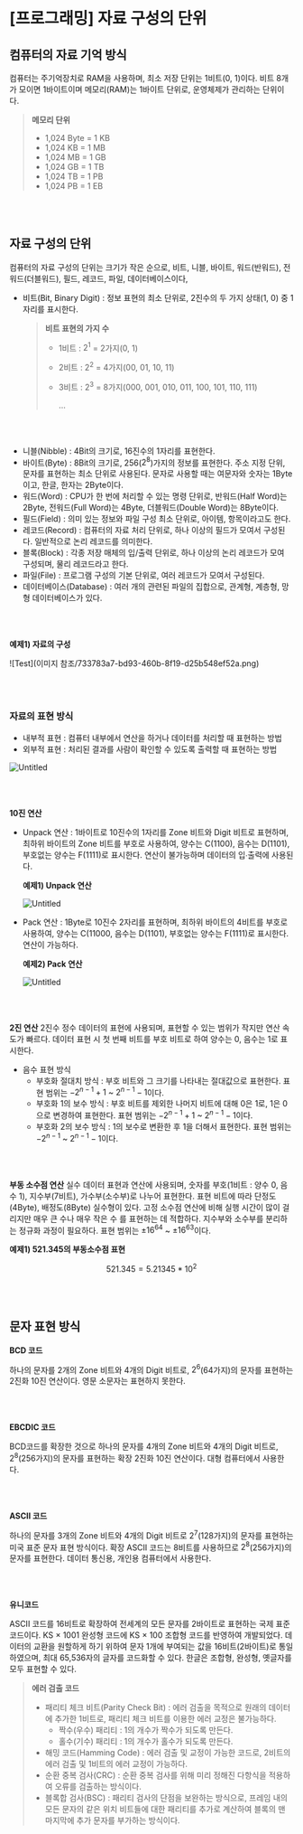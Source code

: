 # [프로그래밍] 자료 구성의 단위

## 컴퓨터의 자료 기억 방식
컴퓨터는 주기억장치로 RAM을 사용하며, 최소 저장 단위는 1비트(0, 1)이다. 
비트 8개가 모이면 1바이트이며 메모리(RAM)는 1바이트 단위로, 운영체제가 관리하는 단위이다.

> **메모리 단위**
> 
> - 1,024 Byte = 1 KB
> - 1,024 KB = 1 MB
> - 1,024 MB = 1 GB
> - 1,024 GB = 1 TB
> - 1,024 TB = 1 PB
> - 1,024 PB = 1 EB

<br><br>

## 자료 구성의 단위
컴퓨터의 자료 구성의 단위는 크기가 작은 순으로, 비트, 니블, 바이트, 워드(반워드), 전워드(더블워드), 필드, 레코드, 파일, 데이터베이스이다,
- 비트(Bit, Binary Digit) : 정보 표현의 최소 단위로, 2진수의 두 가지 상태(1, 0) 중 1자리를 표시한다.

    > **비트 표현의 가지 수**
    > 
    > - 1비트 : $2^{1}$ = 2가지(0, 1)
    > - 2비트 : $2^{2}$ = 4가지(00, 01, 10, 11)
    > - 3비트 : $2^{3}$ = 8가지(000, 001, 010, 011, 100, 101, 110, 111)
    >     
    >     …
    >     

<br><br>

- 니블(Nibble) : 4Bit의 크기로, 16진수의 1자리를 표현한다.
- 바이트(Byte) : 8Bit의 크기로, 256($2^{8}$)가지의 정보를 표현한다. 주소 지정 단위, 문자를 표현하는 최소 단위로 사용된다. 문자로 사용할 때는 여문자와 숫자는 1Byte이고, 한글, 한자는 2Byte이다.
- 워드(Word) : CPU가 한 번에 처리할 수 있는 명령 단위로, 반워드(Half Word)는 2Byte, 전워드(Full Word)는 4Byte, 더블워드(Double Word)는 8Byte이다.
- 필드(Field) : 의미 있는 정보와 파일 구성 최소 단위로, 아이템, 항목이라고도 한다.
- 레코드(Record) : 컴퓨터의 자료 처리 단위로, 하나 이상의 필드가 모여서 구성된다. 일반적으로 논리 레코드를 의미한다.
- 블록(Block) : 각종 저장 매체의 입/출력 단위로, 하나 이상의 논리 레코드가 모여 구성되며, 물리 레코드라고 한다.
- 파일(File) : 프로그램 구성의 기본 단위로, 여러 레코드가 모여서 구성된다.
- 데이터베이스(Database) : 여러 개의 관련된 파일의 집합으로, 관계형, 계층형, 망형 데이터베이스가 있다.

<br><br>

**예제1) 자료의 구성**

![Test](이미지 참조/733783a7-bd93-460b-8f19-d25b548ef52a.png)

<br><br>

### **자료의 표현 방식**
- 내부적 표현 : 컴퓨터 내부에서 연산을 하거나 데이터를 처리할 때 표현하는 방법
- 외부적 표현 : 처리된 결과를 사람이 확인할 수 있도록 출력할 때 표현하는 방법

![Untitled](Untitled.png)

<br><br>

**10진 연산**
- Unpack 연산 : 1바이트로 10진수의 1자리를 Zone 비트와 Digit 비트로 표현하며, 최하위 바이트의 Zone 비트를 부호로 사용하여, 양수는 C(1100), 음수는 D(1101), 부호없는 양수는 F(1111)로 표시한다. 연산이 불가능하며 데이터의 입∙출력에 사용된다.

    **예제1) Unpack 연산**
    
    ![Untitled](867dfdc6-2c89-4508-80d6-939d51680674.png)
    
- Pack 연산 : 1Byte로 10진수 2자리를 표현하며, 최하위 바이트의 4비트를 부호로 사용하여, 양수는 C(11000, 음수는 D(1101), 부호없는 양수는 F(1111)로 표시한다. 연산이 가능하다.
    
    **예제2) Pack 연산**
    
    ![Untitled](577c1fe1-f561-40ed-8c7b-a45b3e2d31e1.png)

<br><br>

**2진 연산**
2진수 정수 데이터의 표현에 사용되며, 표현할 수 있는 범위가 작지만 연산 속도가 빠르다. 데이터 표현 시 첫 번째 비트를 부호 비트로 하여 양수는 0, 음수는 1로 표시한다.
- 음수 표현 방식
    - 부호화 절대치 방식 : 부호 비트와 그 크기를 나타내는 절대값으로 표현한다. 표현 범위는 $-2^{n-1}+1$ ~ $2^{n-1}-1$이다.
    - 부호화 1의 보수 방식 : 부호 비트를 제외한 나머지 비트에 대해 0은 1로, 1은 0으로 변경하여 표현한다. 표현 범위는 $-2^{n-1}+1$ ~ $2^{n-1}-1$이다.
    - 부호화 2의 보수 방식 : 1의 보수로 변환한 후 1을 더해서 표현한다. 표현 범위는 $-2^{n-1}$ ~ $2^{n-1}-1$이다.

<br><br>

**부동 소수점 연산**
실수 데이터 표현과 연산에 사용되며, 숫자를 부호(1비트 : 양수 0, 음수 1), 지수부(7비트), 가수부(소수부)로 나누어 표현한다. 표현 비트에 따라 단정도(4Byte), 배정도(8Byte) 실수형이 있다. 고정 소수점 연산에 비해 실행 시간이 많이 걸리지만 매우 큰 수나 매우 작은 수 를 표현하는 데 적합하다. 지수부와 소수부를 분리하는 정규화 과정이 필요하다. 표현 범위는 $±16^{64}$ ~ $±16^{63}$이다.

**예제1) 521.345의 부동소수점 표현**

$$
521.345 = 5.21345 * 10^{2}
$$

<br><br>

## 문자 표현 방식

**BCD 코드**

하나의 문자를 2개의 Zone 비트와 4개의 Digit 비트로, $2^{6}$(64가지)의 문자를 표현하는 2진화 10진 연산이다. 영문 소문자는 표현하지 못한다.

<br><br>

**EBCDIC 코드**

BCD코드를 확장한 것으로 하나의 문자를 4개의 Zone 비트와 4개의 Digit 비트로, $2^{8}$(256가지)의 문자를 표현하는 확장 2진화 10진 연산이다. 대형 컴퓨터에서 사용한다.

<br><br>

**ASCII 코드**

하나의 문자를 3개의 Zone 비트와 4개의 Digit 비트로  $2^{7}$(128가지)의 문자를 표현하는 미국 표준 문자 표현 방식이다. 확장 ASCII 코드는 8비트를 사용하므로 $2^{8}$(256가지)의 문자를 표현한다. 데이터 통신용, 개인용 컴퓨터에서 사용한다.

<br><br>

**유니코드**

ASCII 코드를 16비트로 확장하여 전세계의 모든 문자를 2바이트로 표현하는 국제 표준 코드이다. KS × 1001 완성형 코드에 KS × 100 조합형 코드를 반영하여 개발되었다. 데이터의 교환을 원할하게 하기 위하여 문자 1개에 부여되는 값을 16비트(2바이트)로 통일하였으며, 최대 65,536자의 글자를 코드화할 수 있다.
한글은 조합형, 완성형, 옛글자를 모두 표현할 수 있다.

> **에러 검출 코드**
> 
> - 패리티 체크 비트(Parity Check Bit) : 에러 검출을 목적으로 원래의 데이터에 추가한 1비트로, 패리티 체크 비트를 이용한 에러 교정은 불가능하다.
>     - 짝수(우수) 패리티 : 1의 개수가 짝수가 되도록 만든다.
>     - 홀수(기수) 패리티 : 1의 개수가 홀수가 되도록 만든다.
> - 해밍 코드(Hamming Code) : 에러 검출 및 교정이 가능한 코드로, 2비트의 에러 검출 및 1비트의 에러 교정이 가능하다.
> - 순환 중복 검사(CRC) : 순환 중복 검사를 위해 미리 정해진 다항식을 적용하여 오류를 검출하는 방식이다.
> - 블록합 검사(BSC) : 패리티 검사의 단점을 보완하는 방식으로, 프레임 내의 모든 문자의 같은 위치 비트들에 대한 패리티를 추가로 계산하여 블록의 맨 마지막에 추가 문자를 부가하는 방식이다.
